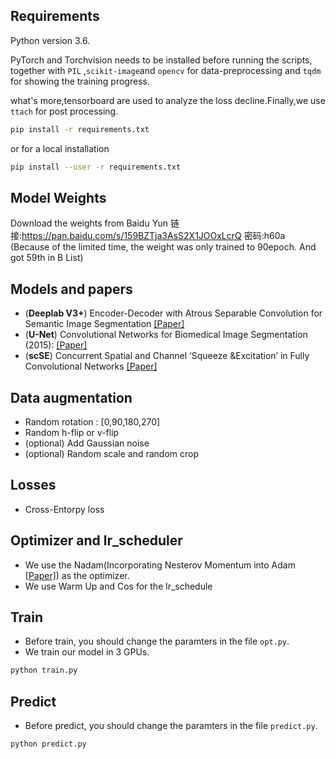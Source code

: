 ## Requirements
Python version 3.6.

PyTorch and Torchvision needs to be installed before running the scripts, together with `PIL` ,`scikit-image`and `opencv` for data-preprocessing and `tqdm` for showing the training progress. 

what's more,tensorboard are used to analyze the loss decline.Finally,we use `ttach` for post processing.
```bash
pip install -r requirements.txt
```
or for a local installation
```bash
pip install --user -r requirements.txt
```

## Model Weights
Download the weights from Baidu Yun
链接:https://pan.baidu.com/s/159BZTja3AsS2X1JOOxLcrQ  密码:h60a
(Because of the limited time, the weight was only trained to 90epoch. And got 59th in B List)

## Models and papers 
- (**Deeplab V3+**) Encoder-Decoder with Atrous Separable Convolution for Semantic Image Segmentation [[Paper]](https://arxiv.org/abs/1802.02611)
- (**U-Net**) Convolutional Networks for Biomedical Image Segmentation (2015): [[Paper]](https://arxiv.org/abs/1505.04597)
- (**scSE**) Concurrent Spatial and Channel ‘Squeeze &Excitation’ in Fully Convolutional Networks [[Paper]](https://arxiv.org/pdf/1803.02579)

##  Data augmentation
- Random rotation : [0,90,180,270]
- Random h-flip or v-flip
- (optional)  Add Gaussian noise
- (optional)  Random scale and random crop

## Losses
- Cross-Entorpy loss

## Optimizer and lr_scheduler
- We use the Nadam(Incorporating Nesterov Momentum into Adam [[Paper]](http://cs229.stanford.edu/proj2015/054_report.pdf)) as the optimizer.
- We use Warm Up and Cos for the lr_schedule

## Train
- Before train, you should change the paramters in the file `opt.py`.
- We train our model in 3 GPUs.
```bash
python train.py
```

## Predict
- Before predict, you should change the paramters in the file `predict.py`.
```bash
python predict.py
```